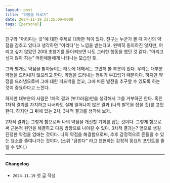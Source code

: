 ```yaml
---
layout: post
title: "약점을 다루기"
date: 2024-11-19 21:25:00+0900
tags: [personal]
---
```


친구와 "어리다는 것"에 대한 주제로 대화한 적이 있다. 친구는 누군가 볼 때 자신의 약점을 감추고 있다고 생각하면 "어리다"는 느낌을 받는다고. 완벽히 동의하진 않지만, 어리고 싶지 않았던 20대 초창기를 돌이켜보면 나도 그러한 행동을 했던 것 같다. "어리고 싶지 않아 하는" 어린애들에게 나타나는 모습인 듯.

그와 별개로 약점을 받아들이는 태도에 대해서는 고민해 볼 부분이 있다. 우리는 대부분 약점을 드러내지 않으려고 한다. 약점을 드러내는 행위가 부끄럽기 때문이다. 하지만 약점을 드러냄으로써 그에 대한 피드백을 얻고, 그에 따른 발전을 추구할 수 있도록 하는 것이 중요하다고 느낀다.

하지만 대부분의 사람은 1차적 결과 (부끄러움)만을 생각해서 그를 거부하곤 한다. 혹은 1차적 결과를 차치하고 나서라도 실제 일어나지 않은 결과 (나의 발목을 잡을 것)를 고민한다. 하지만 그 뒤에 있는 2차, 3차적 결과를 생각해 보자.

2차적 결과는 그렇게 함으로써 나의 약점을 개선할 기회를 잡는 것이다. 그렇게 함으로써 근본적 원인을 해결하고 다음 방향으로 나아갈 수 있다. 3차적 결과는? 앞으로 생길 진정한 약점을 없애는 것이다. 나의 약점을 해결함으로써, 추후 감정적으로 흔들릴 수 있는 요소를 줄여나가는 것이다. (소위 "긁힌다" 라고 표현하는 감정적 동요의 포인트를 줄일 수 있다.)

---

#### Changelog

- `2024.11.19` 첫 글 작성
